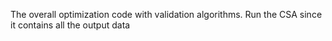 The overall optimization code with validation algorithms.
Run the CSA since it contains all the output data
